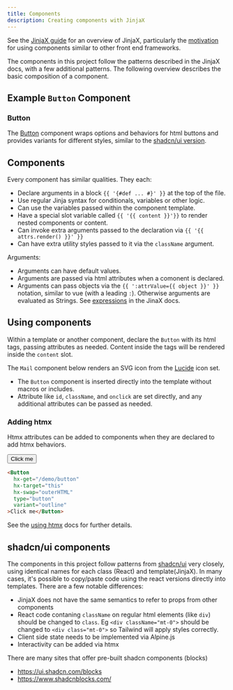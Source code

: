 ```yaml
---
title: Components
description: Creating components with JinjaX
---
```

<Prose>

See the [JinjaX guide](https://jinjax.scaletti.dev/guide/components/#/) for an overview of JinjaX, 
particularly the [motivation](https://jinjax.scaletti.dev/guide/motivation/) for using components similar to other front end frameworks. 

The components in this project follow the patterns described in the JinjaX docs, with a few additional patterns. The following
overview describes the basic composition of a component.

## Example `Button` Component

### Button

The [Button](/components/button) component wraps options and behaviors for html buttons and provides variants for different styles, similar to the [shadcn/ui version](https://ui.shadcn.com/docs/components/button).

</Prose>
<IncludeComponents :components="['Button.jinja']" />
<Prose>

## Components

Every component has similar qualities. They each: 

- Declare arguments in a block `{{ '{#def ... #}' }}` at the top of the file. 
- Use regular Jinja syntax for conditionals, variables or other logic.
- Can use the variables passed within the component template. 
- Have a special slot variable called `{{ '{{ content }}'}}` to render nested components or content.
- Can invoke extra arguments passed to the declaration via `{{ '{{ attrs.render() }}' }}`  
- Can have extra utility styles passed to it via the `className` argument.

Arguments:

- Arguments can have default values.
- Arguments are passed via html attributes when a comonent is declared.
- Arguments can pass objects via the `{{ ':attrValue={{ object }}' }}` notation, similar to vue (with a leading `:`). Otherwise arguments are evaluated as Strings.
See [expressions](https://jinjax.scaletti.dev/guide/components/#s-expressions) in the JinaX docs. 

## Using components

Within a template or another component, declare the `Button` with its html tags, passing attributes as needed. 
Content inside the tags will be rendered inside the `content` slot. 

The `Mail` component below renders an SVG icon from the [Lucide](https://lucide.dev/) icon set.

</Prose>

<TabPreview component="Components" template="examples/docs_button_component.html"/>

<Prose>

- The `Button` component is inserted directly into the template without macros or includes.
- Attribute like `id`, `className`, and `onclick` are set directly, and any additional attributes can be passed as needed.


### Adding htmx

Htmx attributes can be added to components when they are declared to add htmx behaviors.

<Button hx-get="/demo/button" hx-target="this" hx-swap="outerHTML" type="button" variant="outline">Click me</Button>

```html
<Button
  hx-get="/demo/button"
  hx-target="this"
  hx-swap="outerHTML"
  type="button"
  variant="outline"
>Click me</Button>
```

See the [using htmx](/docs/htmx) docs for further details. 

## shadcn/ui components 

The components in this project follow patterns from [shadcn/ui](https://ui.shadcn.com/) very closely, using identical names for each class (React) and template(JinjaX). 
In many cases, it's possible to copy/paste code using the react versions directly into templates. There are a few notable differences:

- JinjaX does not have the same semantics to refer to props from other components
- React code contaning `className` on regular html elements (like `div`) should be changed to `class`. Eg `<div className="mt-0">` should be changed to `<div class="mt-0">` so Tailwind will apply styles correctly. 
- Client side state needs to be implemented via Alpine.js
- Interactivity can be added via htmx

There are many sites that offer pre-built shadcn components (blocks)
- https://ui.shadcn.com/blocks
- https://www.shadcnblocks.com/


</Prose>
